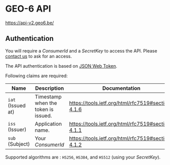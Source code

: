 # GEO-6 API

<https://api-v2.geo6.be/>

## Authentication

You will require a *ConsumerId* and a *SecretKey* to access the API. Please [contact us](https://geo6.be/contact.html) to ask for an access.

The API authentication is based on [JSON Web Token](https://jwt.io/).  

Following claims are required:

| Name              | Description                         | Documentation                                       |
| ----------------- | ----------------------------------- | --------------------------------------------------- |
| `iat` (Issued at) | Timestamp when the token is issued. | <https://tools.ietf.org/html/rfc7519#section-4.1.6> |
| `iss` (Issuer)    | Application name.                   | <https://tools.ietf.org/html/rfc7519#section-4.1.1> |
| `sub` (Subject)   | Your *ConsumerId*                   | <https://tools.ietf.org/html/rfc7519#section-4.1.2> |

Supported algorithms are : `HS256`, `HS384`, and `HS512` (using your *SecretKey*).
